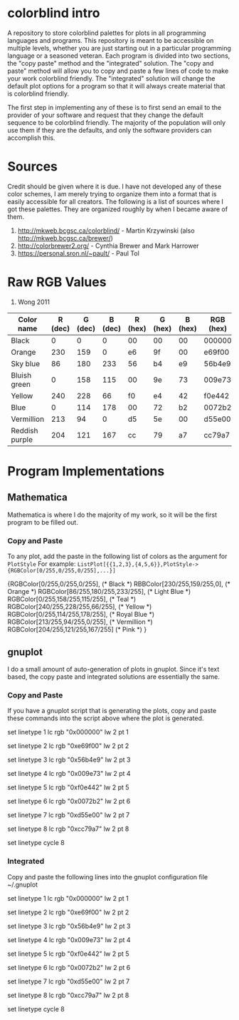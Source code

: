 # colorblind intro
A repository to store colorblind palettes for plots in all programming languages and programs. This
repository is meant to be accessible on multiple levels, whether you are just starting out 
in a particular programming language or a seasoned veteran. Each program is divided into two
sections, the "copy paste" method and the "integrated" solution.  The "copy and paste" method 
will allow you to copy and paste a few lines of code to make your work colorblind friendly. 
The "integrated" solution will change the default plot options for a program so that it will 
always create material that is colorblind friendly.

The first step in implementing any of these is to first send an email to the provider of your software and request that they change the default sequence to be colorblind friendly. The majority of the population will only use them if they are the defaults, and only the software providers can accomplish this.  

# Sources
Credit should be given where it is due. I have not developed any of these color schemes, I am merely trying to organize them into a format that is easily accessible for all creators. The following is a list of sources where I got these palettes. They are organized roughly by when I became aware of them.

1. http://mkweb.bcgsc.ca/colorblind/ - Martin Krzywinski (also http://mkweb.bcgsc.ca/brewer/)
2. http://colorbrewer2.org/ - Cynthia Brewer and Mark Harrower
3. https://personal.sron.nl/~pault/ - Paul Tol

# Raw RGB Values
1. Wong 2011

| Color name | R (dec) | G (dec) | B (dec) | R (hex) | G (hex) | B (hex) | RGB (hex) |
|   ---      |  ---    |   ---   |   ---   | --- |      --- |    ---      | --- |
| Black      | 0       |  0      |   0     | 00  | 00 | 00 | 000000 | 
| Orange | 230 | 159 | 0 |                    e6 | 9f | 00 | e69f00 | 
| Sky blue | 86 | 180 | 233 |                 56 | b4 | e9 | 56b4e9 | 
| Bluish green | 0 | 158 | 115 |              00 | 9e | 73 | 009e73 |
| Yellow | 240 | 228 | 66 |                   f0 | e4 | 42 | f0e442 |
| Blue | 0 | 114 | 178 |                      00 | 72 | b2 | 0072b2 | 
| Vermillion | 213 | 94 | 0 |                 d5 | 5e | 00 | d55e00 |
| Reddish purple | 204 | 121 | 167 |          cc | 79 | a7 | cc79a7 |

# Program Implementations

## Mathematica
Mathematica is where I do the majority of my work, so it will be the first program to be filled out.
### Copy and Paste

To any plot, add the paste in the following list of colors as the argument for `PlotStyle`
For example: `ListPlot[{{1,2,3},{4,5,6}},PlotStyle->{RGBColor[0/255,0/255,0/255],...}]`


  {RGBColor[0/255,0/255,0/255], (\* Black \*)
  RBBColor[230/255,159/255,0], (\* Orange \*)
  RGBColor[86/255,180/255,233/255], (\* Light Blue \*)
  RGBColor[0/255,158/255,115/255], (\* Teal \*)
  RGBColor[240/255,228/255,66/255], (\* Yellow \*)
  RGBColor[0/255,114/255,178/255], (\* Royal Blue \*)
  RGBColor[213/255,94/255,0/255], (\* Vermillion \*)
  RGBColor[204/255,121/255,167/255] (\* Pink \*)
  }
  
## gnuplot
I do a small amount of auto-generation of plots in gnuplot. Since it's text based, the copy paste and integrated solutions are essentially the same.
### Copy and Paste
If you have a gnuplot script that is generating the plots, copy and paste these commands into the script above where the plot is generated.

  set linetype 1 lc rgb "0x000000" lw 2 pt 1
  
  set linetype 2 lc rgb "0xe69f00" lw 2 pt 2
  
  set linetype 3 lc rgb "0x56b4e9" lw 2 pt 3
  
  set linetype 4 lc rgb "0x009e73" lw 2 pt 4
  
  set linetype 5 lc rgb "0xf0e442" lw 2 pt 5
  
  set linetype 6 lc rgb "0x0072b2" lw 2 pt 6
  
  set linetype 7 lc rgb "0xd55e00" lw 2 pt 7
  
  set linetype 8 lc rgb "0xcc79a7" lw 2 pt 8
  
  set	linetype cycle 8

### Integrated
Copy and paste the following lines into the gnuplot configuration file ~/.gnuplot

  set linetype 1 lc rgb "0x000000" lw 2 pt 1
  
  set linetype 2 lc rgb "0xe69f00" lw 2 pt 2
  
  set linetype 3 lc rgb "0x56b4e9" lw 2 pt 3
  
  set linetype 4 lc rgb "0x009e73" lw 2 pt 4
  
  set linetype 5 lc rgb "0xf0e442" lw 2 pt 5
  
  set linetype 6 lc rgb "0x0072b2" lw 2 pt 6
  
  set linetype 7 lc rgb "0xd55e00" lw 2 pt 7
  
  set linetype 8 lc rgb "0xcc79a7" lw 2 pt 8
  
  set	linetype cycle 8




